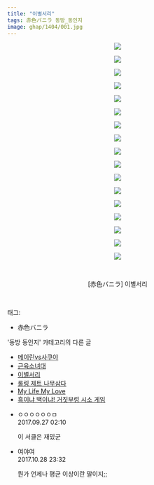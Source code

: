 ```yaml
---
title: "이별서리"
tags: 赤色バニラ 동방_동인지
image: ghap/1404/001.jpg
---
```

<div class="article">
<p style="text-align: center; clear: none; float: none;"><img src="{{ site.nasurl }}/ghap/1404/001.jpg"/></p>
<p style="text-align: center; clear: none; float: none;"><img src="{{ site.nasurl }}/ghap/1404/002.jpg"/></p>
<p style="text-align: center; clear: none; float: none;"><img src="{{ site.nasurl }}/ghap/1404/003.jpg"/></p>
<p style="text-align: center; clear: none; float: none;"><img src="{{ site.nasurl }}/ghap/1404/004.jpg"/></p>
<p style="text-align: center; clear: none; float: none;"><img src="{{ site.nasurl }}/ghap/1404/005.jpg"/></p>
<p style="text-align: center; clear: none; float: none;"><img src="{{ site.nasurl }}/ghap/1404/006.jpg"/></p>
<p style="text-align: center; clear: none; float: none;"><img src="{{ site.nasurl }}/ghap/1404/007.jpg"/></p>
<p style="text-align: center; clear: none; float: none;"><img src="{{ site.nasurl }}/ghap/1404/008.jpg"/></p>
<p style="text-align: center; clear: none; float: none;"><img src="{{ site.nasurl }}/ghap/1404/009.jpg"/></p>
<p style="text-align: center; clear: none; float: none;"><img src="{{ site.nasurl }}/ghap/1404/010.jpg"/></p>
<p style="text-align: center; clear: none; float: none;"><img src="{{ site.nasurl }}/ghap/1404/011.jpg"/></p>
<p style="text-align: center; clear: none; float: none;"><img src="{{ site.nasurl }}/ghap/1404/012.jpg"/></p>
<p style="text-align: center; clear: none; float: none;"><img src="{{ site.nasurl }}/ghap/1404/013.jpg"/></p>
<p style="text-align: center; clear: none; float: none;"><img src="{{ site.nasurl }}/ghap/1404/014.jpg"/></p>
<p style="text-align: center; clear: none; float: none;"><img src="{{ site.nasurl }}/ghap/1404/015.jpg"/></p>
<p style="text-align: center; clear: none; float: none;"><img src="{{ site.nasurl }}/ghap/1404/016.jpg"/></p>
<p style="text-align: center; clear: none; float: none;"><img src="{{ site.nasurl }}/ghap/1404/017.jpg"/></p>
<p style="text-align: center; clear: none; float: none;"><br/></p>
<p style="text-align: center; clear: none; float: none;">[赤色バニラ] 이별서리</p>
<p><br/></p>
</div><div class="tagTrail">
<p>태그: </p>
<ul>
<li>赤色バニラ</li>
</ul>
</div><div class="another">
<p>'동방 동인지' 카테고리의 다른 글</p>
<ul>
<li><a href="/2016-08-08-ghap_1406">메이린vs사쿠야</a></li>
<li><a href="/2016-08-07-ghap_1405">근육소녀대</a></li>
<li><a href="/2016-08-07-ghap_1404">이별서리</a></li>
<li><a href="/2016-08-07-ghap_1403">롤링 제트 나무삼다</a></li>
<li><a href="/2016-08-07-ghap_1402">My Life My Love</a></li>
<li><a href="/2016-08-07-ghap_1401">흑이냐 백이냐! 거짓부렁 시소 게임</a></li>
</ul>
</div><div class="cb_module cb_fluid">
<div class="cb_wrt cb_profile">
<div class="comment">
<ul>
<li class="cb_thumb_off" id="comment15091318">
<div class="cb_comment_area">
<div class="cb_info_area">
<div class="cb_section">
<span class="cb_nick_name">ㅇㅇㅇㅇㅇㅇㅁ</span>
</div>
<div class="cb_section">
<span class="cb_date">2017.09.27 02:10 </span>
</div>
</div>
<div class="cb_dsc_comment">
<p class="cb_dsc">
											이 서클은 재밌군
										</p>
</div>
</div></li>
<li class="cb_thumb_off" id="comment15116715">
<div class="cb_comment_area">
<div class="cb_info_area">
<div class="cb_section">
<span class="cb_nick_name">여야여</span>
</div>
<div class="cb_section">
<span class="cb_date">2017.10.28 23:32 </span>
</div>
</div>
<div class="cb_dsc_comment">
<p class="cb_dsc">
											뭔가 언제나 평균 이상이란 말이지;;
										</p>
</div>
</div></li>
</ul>
</div>
</div><!-- commentList close -->
</div>
<br/>
<p id="refer"></p>
<br/>
